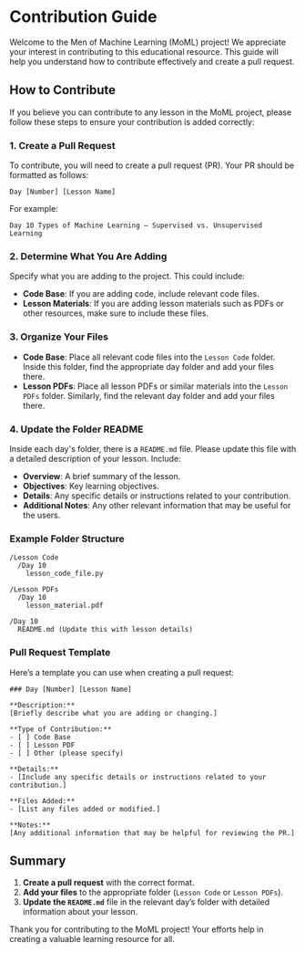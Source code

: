 # Contribution Guide

Welcome to the Men of Machine Learning (MoML) project! We appreciate your interest in contributing to this educational resource. This guide will help you understand how to contribute effectively and create a pull request.

## How to Contribute

If you believe you can contribute to any lesson in the MoML project, please follow these steps to ensure your contribution is added correctly:

### 1. **Create a Pull Request**

   To contribute, you will need to create a pull request (PR). Your PR should be formatted as follows:

   ```
   Day [Number] [Lesson Name]
   ```

   For example:
   ```
   Day 10 Types of Machine Learning – Supervised vs. Unsupervised Learning
   ```

### 2. **Determine What You Are Adding**

   Specify what you are adding to the project. This could include:
   
   - **Code Base**: If you are adding code, include relevant code files.
   - **Lesson Materials**: If you are adding lesson materials such as PDFs or other resources, make sure to include these files.

### 3. **Organize Your Files**

   - **Code Base**: Place all relevant code files into the `Lesson Code` folder. Inside this folder, find the appropriate day folder and add your files there.
   - **Lesson PDFs**: Place all lesson PDFs or similar materials into the `Lesson PDFs` folder. Similarly, find the relevant day folder and add your files there.

### 4. **Update the Folder README**

   Inside each day's folder, there is a `README.md` file. Please update this file with a detailed description of your lesson. Include:

   - **Overview**: A brief summary of the lesson.
   - **Objectives**: Key learning objectives.
   - **Details**: Any specific details or instructions related to your contribution.
   - **Additional Notes**: Any other relevant information that may be useful for the users.

### Example Folder Structure

```
/Lesson Code
  /Day 10
    lesson_code_file.py

/Lesson PDFs
  /Day 10
    lesson_material.pdf

/Day 10
  README.md (Update this with lesson details)
```

### Pull Request Template

Here’s a template you can use when creating a pull request:

```
### Day [Number] [Lesson Name]

**Description:**
[Briefly describe what you are adding or changing.]

**Type of Contribution:**
- [ ] Code Base
- [ ] Lesson PDF
- [ ] Other (please specify)

**Details:**
- [Include any specific details or instructions related to your contribution.]

**Files Added:**
- [List any files added or modified.]

**Notes:**
[Any additional information that may be helpful for reviewing the PR.]
```

## Summary

1. **Create a pull request** with the correct format.
2. **Add your files** to the appropriate folder (`Lesson Code` or `Lesson PDFs`).
3. **Update the `README.md`** file in the relevant day’s folder with detailed information about your lesson.

Thank you for contributing to the MoML project! Your efforts help in creating a valuable learning resource for all.

